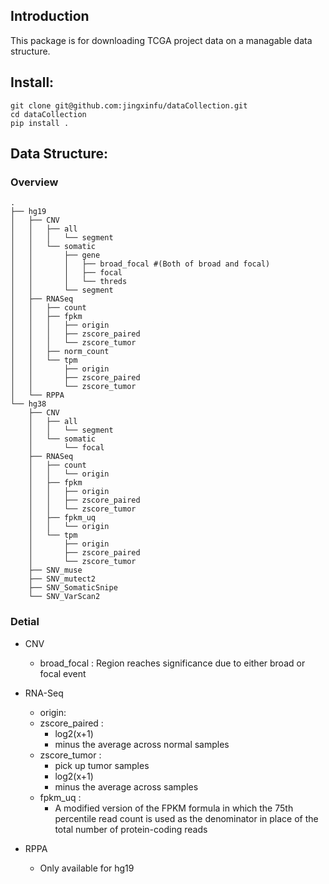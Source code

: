 ## Introduction

This package is for downloading TCGA project data on a managable data structure. 

## Install:

```
git clone git@github.com:jingxinfu/dataCollection.git
cd dataCollection
pip install .
```

## Data Structure:
### Overview
```
.
├── hg19
│   ├── CNV  
│   │   ├── all
│   │   │   └── segment
│   │   └── somatic
│   │       ├── gene
│   │       │   ├── broad_focal #(Both of broad and focal)
│   │       │   ├── focal
│   │       │   └── threds
│   │       └── segment
│   ├── RNASeq
│   │   ├── count
│   │   ├── fpkm
│   │   │   ├── origin
│   │   │   ├── zscore_paired
│   │   │   └── zscore_tumor
│   │   ├── norm_count
│   │   └── tpm
│   │       ├── origin
│   │       ├── zscore_paired
│   │       └── zscore_tumor
│   └── RPPA
└── hg38
    ├── CNV
    │   ├── all
    │   │   └── segment
    │   └── somatic
    │       └── focal
    ├── RNASeq
    │   ├── count
    │   │   └── origin
    │   ├── fpkm
    │   │   ├── origin
    │   │   ├── zscore_paired
    │   │   └── zscore_tumor
    │   ├── fpkm_uq
    │   │   └── origin
    │   └── tpm
    │       ├── origin
    │       ├── zscore_paired
    │       └── zscore_tumor
    ├── SNV_muse
    ├── SNV_mutect2
    ├── SNV_SomaticSnipe
    └── SNV_VarScan2
```
### Detial
- CNV
  - broad_focal : Region reaches significance due to either broad or focal event
- RNA-Seq
  - origin:
  - zscore_paired : 
    - log2(x+1)
    - minus the average across normal samples
  - zscore_tumor : 
    - pick up tumor samples
    - log2(x+1)
    - minus the average across samples
  - fpkm_uq :
    - A modified version of the FPKM formula in which the 75th percentile read count is used as the denominator in place of the total number of protein-coding reads
  
- RPPA
  - Only available for hg19